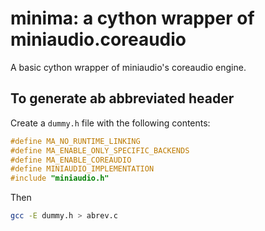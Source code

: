 # minima: a cython wrapper of miniaudio.coreaudio

A basic cython wrapper of miniaudio's coreaudio engine.



## To generate ab abbreviated header

Create a `dummy.h` file with the following contents:

```c
#define MA_NO_RUNTIME_LINKING
#define MA_ENABLE_ONLY_SPECIFIC_BACKENDS
#define MA_ENABLE_COREAUDIO
#define MINIAUDIO_IMPLEMENTATION
#include "miniaudio.h"
```

Then 

```bash
gcc -E dummy.h > abrev.c

```
